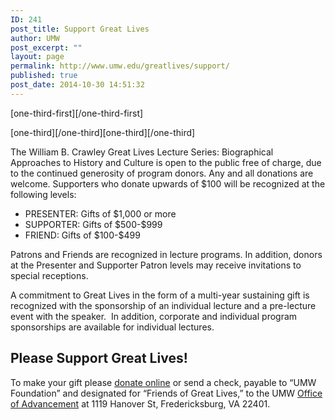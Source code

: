 ```yaml
---
ID: 241
post_title: Support Great Lives
author: UMW
post_excerpt: ""
layout: page
permalink: http://www.umw.edu/greatlives/support/
published: true
post_date: 2014-10-30 14:51:32
---
```

[one-third-first][/one-third-first]

[one-third][/one-third][one-third][/one-third]

The William B. Crawley Great Lives Lecture Series: Biographical Approaches to History and Culture is open to the public free of charge, due to the continued generosity of program donors. Any and all donations are welcome. Supporters who donate upwards of $100 will be recognized at the following levels:
<ul>
 	<li>PRESENTER: Gifts of $1,000 or more</li>
 	<li>SUPPORTER: Gifts of $500-$999</li>
 	<li>FRIEND: Gifts of $100-$499</li>
</ul>
Patrons and Friends are recognized in lecture programs. In addition, donors at the Presenter and Supporter Patron levels may receive invitations to special receptions.
<p style="font-weight: 400">A commitment to Great Lives in the form of a multi-year sustaining gift is recognized with the sponsorship of an individual lecture and a pre-lecture event with the speaker.  In addition, corporate and individual program sponsorships are available for individual lectures.</p>

<h2>Please Support Great Lives!</h2>
To make your gift please <a href="https://umw.edu/arts-and-culture-online-gifts">donate online</a> or send a check, payable to “UMW Foundation” and designated for “Friends of Great Lives,” to the UMW <a href="http://giving.umw.edu/advancement-staff/">Office of Advancement</a> at 1119 Hanover St, Fredericksburg, VA 22401.